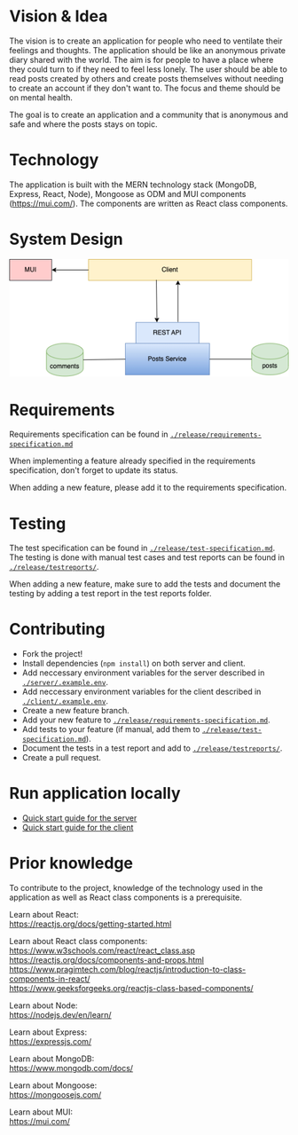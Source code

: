 # Vision & Idea

The vision is to create an application for people who need to ventilate their feelings and thoughts. The application should be like an anonymous private diary shared with the world. The aim is for people to have a place where they could turn to if they need to feel less lonely. The user should be able to read posts created by others and create posts themselves without needing to create an account if they don't want to. The focus and theme should be on mental health.

The goal is to create an application and a community that is anonymous and safe and where the posts stays on topic.

# Technology
The application is built with the MERN technology stack (MongoDB, Express, React, Node), Mongoose as ODM and MUI components (https://mui.com/). The components are written as React class components.

# System Design
![System Design](./release/images/system-design.png)

# Requirements

Requirements specification can be found in [`./release/requirements-specification.md`](https://github.com/emiliaajax/dear-world/blob/main/release/requirements-specification.md)

When implementing a feature already specified in the requirements specification, don't forget to update its status. 

When adding a new feature, please add it to the requirements specification.

# Testing

The test specification can be found in [`./release/test-specification.md`](https://github.com/emiliaajax/dear-world/blob/main/release/test-specification.md).
The testing is done with manual test cases and test reports can be found in [`./release/testreports/`](https://github.com/emiliaajax/dear-world/tree/main/release/test-reports).

When adding a new feature, make sure to add the tests and document the testing by adding a test report in the test reports folder.

# Contributing

- Fork the project!
- Install dependencies (`npm install`) on both server and client.
- Add neccessary environment variables for the server described in [`./server/.example.env`](https://github.com/emiliaajax/dear-world/blob/main/server/.example.env).
- Add neccessary environment variables for the client described in [`./client/.example.env`](https://github.com/emiliaajax/dear-world/blob/main/client/.example.env).
- Create a new feature branch.
- Add your new feature to [`./release/requirements-specification.md`](https://github.com/emiliaajax/dear-world/blob/main/release/requirements-specification.md).
- Add tests to your feature (if manual, add them to [`./release/test-specification.md`](https://github.com/emiliaajax/dear-world/blob/main/release/test-specification.md)).
- Document the tests in a test report and add to [`./release/testreports/`](https://github.com/emiliaajax/dear-world/tree/main/release/test-reports).
- Create a pull request.

# Run application locally
- [Quick start guide for the server](https://github.com/emiliaajax/dear-world/blob/main/server/README.md)
- [Quick start guide for the client](https://github.com/emiliaajax/dear-world/blob/main/client/README.md)

# Prior knowledge
To contribute to the project, knowledge of the technology used in the application as well as React class components is a prerequisite.

Learn about React:
<br />
https://reactjs.org/docs/getting-started.html

Learn about React class components:
<br />
https://www.w3schools.com/react/react_class.asp
<br />
https://reactjs.org/docs/components-and-props.html
<br />
https://www.pragimtech.com/blog/reactjs/introduction-to-class-components-in-react/
<br />
https://www.geeksforgeeks.org/reactjs-class-based-components/
<br />

Learn about Node:
<br />
https://nodejs.dev/en/learn/

Learn about Express:
<br />
https://expressjs.com/

Learn about MongoDB:
<br />
https://www.mongodb.com/docs/

Learn about Mongoose:
<br />
https://mongoosejs.com/

Learn about MUI:
<br />
https://mui.com/
